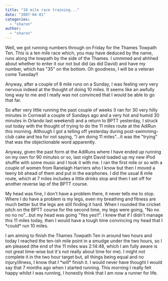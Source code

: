 ```yaml
---
title: "10 mile race training..."
date: "2007-04-01"
categories: 
  - "sharon"
author:
  - "sharon"
---
```


Well, we got running numbers through on Friday for the Thames Towpath Ten. This is a ten mile race which, you may have deduced by the name, runs along the towpath by the side of the Thames. I ummmed and ahhhed about whether to enter it our not but did (as did David) and have my number, which has "35" on the bottom. Oh goodness, I will be a veteran come Tuesday!!

Anyway, after a couple of 8 mile runs on a Sunday, I was feeling very very nervous indeed at the thought of doing 10 miles. It seems like an awfully long way to me and I really was not convinced that I would be able to go that far.

So after very little running the past couple of weeks (I ran for 30 very hilly minutes in Cornwall a couple of Sundays ago and a very hot and humid 30 minutes in Orlando last weekend) and a return to BPTT yesterday, I struck out today with the thought of trying to do the 11 miles route at the AdiRun this morning. Although I got a telling off yesterday during post-swimming-club cake and tea for not saying, "I am doing 11 miles"...it was the "trying" that was the objectionable word apparently.

Anyway, given the past form at the AdiRuns where I have ended up running on my own for 90 minutes or so, last night David loaded up my new iPod shuffle with some music and I took it with me. I ran the first mile or so with a couple of women from Ranelagh Harriers who I know but then I moved a teeny bit ahead of them and put in the earphones. I did the usual 8 mile route, which at 7 miles includes a little drinks stop and then I set off for another reverse lap of the BPTT course.

My head was fine, I don't have a problem there, it never tells me to stop. Where I do have a problem is my legs, even my breathing and fitness are much better but the legs are still finding it hard. When I rounded the cricket pitch on the BPTT course for the second time, my legs were going, "No no no no no"...but my head was going "Yes yes!!". I knew that if I didn't manage this 11 miles today, then I would have a tough time convincing my head that I \*could\* run 10 miles.

I am aiming to finish the Thames Towpath Ten in around two hours and today I reached the ten-ish mile point in a smudge under the two hours, so I am pleased (the end of the 11 miles was 2:14:48, which I am fully aware is not great time-wise but it's not really about time for me). I might not complete it in the two hour target but, all things being equal and no injury/illness, I know that I \*will\* finish it. I would never have thought I would say that 7 months ago when I started running. This morning I really felt happy whilst I was running, I honestly think that I am now a runner for life.
